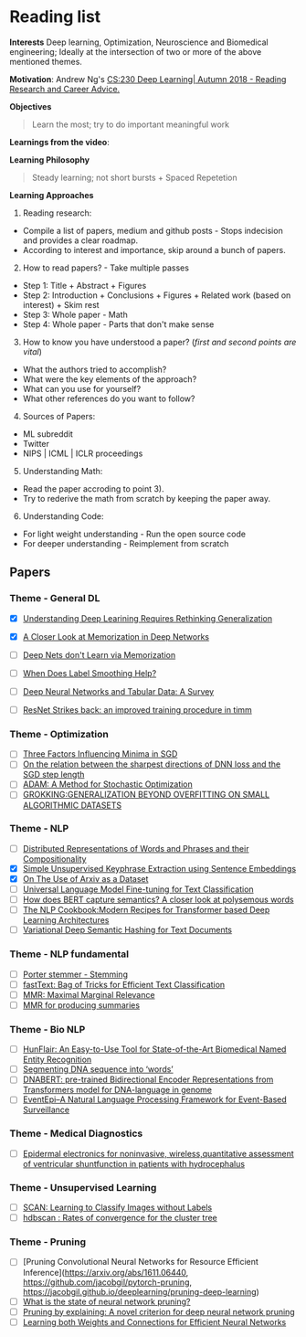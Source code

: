# Reading list

**Interests**
Deep learning, Optimization, Neuroscience and Biomedical engineering; Ideally at the intersection of two or more of the above mentioned themes. 

**Motivation**:
Andrew Ng's [CS:230 Deep Learning| Autumn 2018 - Reading Research and Career Advice.](https://www.youtube.com/watch?v=733m6qBH-jI)

**Objectives**
> Learn the most; try to do important meaningful work

**Learnings from the video**:

**Learning Philosophy**
> Steady learning; not short bursts + Spaced Repetetion

**Learning Approaches**

1) Reading research:
- Compile a list of papers, medium and github posts - Stops indecision and provides a clear roadmap.
- According to interest and importance, skip around a bunch of papers.

2) How to read papers? - Take multiple passes
- Step 1: Title + Abstract + Figures
- Step 2: Introduction + Conclusions + Figures + Related work (based on interest) + Skim rest
- Step 3: Whole paper - Math
- Step 4: Whole paper - Parts that don't make sense

3) How to know you have understood a paper? (*first and second points are vital*)
- What the authors tried to accomplish?
- What were the key elements of the approach?
- What can you use for yourself?
- What other references do you want to follow?

4) Sources of Papers:
- ML subreddit
- Twitter 
- NIPS | ICML | ICLR proceedings

5) Understanding Math:
- Read the paper accroding to point 3).
- Try to rederive the math from scratch by keeping the paper away.

6) Understanding Code:
- For light weight understanding - Run the open source code
- For deeper understanding - Reimplement from scratch

## Papers
### Theme - General DL
- [x] [Understanding Deep Learining Requires Rethinking Generalization](https://arxiv.org/pdf/1611.03530.pdf)
- [x] [A Closer Look at Memorization in Deep Networks](https://arxiv.org/pdf/1706.05394.pdf)
- [ ] [Deep Nets don't Learn via Memorization](https://www.researchgate.net/profile/Asja_Fischer/publication/315799530_Deep_Nets_Don%27t_Learn_via_Memorization/links/58e63a73a6fdcc6800b44d11/Deep-Nets-Dont-Learn-via-Memorization.pdf)
- [ ] [When Does Label Smoothing Help?](https://arxiv.org/pdf/1906.02629.pdf)
- [ ] [Deep Neural Networks and Tabular Data: A Survey](https://arxiv.org/abs/2110.01889)
- [ ] [ResNet Strikes back: an improved training procedure in timm](https://arxiv.org/abs/2110.00476)


### Theme - Optimization
- [ ] [Three Factors Influencing Minima in SGD](https://arxiv.org/pdf/1711.04623.pdf)
- [ ] [On the relation between the sharpest directions of DNN loss and the SGD step length](https://arxiv.org/pdf/1807.05031.pdf)
- [ ] [ADAM: A Method for Stochastic Optimization](https://arxiv.org/pdf/1412.6980.pdf)
- [ ] [GROKKING:GENERALIZATION BEYOND OVERFITTING ON SMALL ALGORITHMIC DATASETS](https://mathai-iclr.github.io/papers/papers/MATHAI_29_paper.pdf)

### Theme - NLP
- [ ] [Distributed Representations of Words and Phrases and their Compositionality](https://papers.nips.cc/paper/5021-distributed-representations-of-words-and-phrases-and-their-compositionality.pdf)
- [x] [Simple Unsupervised Keyphrase Extraction using Sentence Embeddings](https://arxiv.org/pdf/1801.04470.pdf)
- [x] [On The Use of Arxiv as a Dataset](https://arxiv.org/pdf/1905.00075.pdf)
- [ ] [Universal Language Model Fine-tuning for Text Classification](https://arxiv.org/pdf/1801.06146.pdf)
- [ ] [How does BERT capture semantics? A closer look at polysemous words](https://www.aclweb.org/anthology/2020.blackboxnlp-1.15.pdf)
- [ ] [The NLP Cookbook:Modern Recipes for Transformer based Deep Learning Architectures](https://arxiv.org/pdf/2104.10640.pdf)
- [ ] [Variational Deep Semantic Hashing for Text Documents](https://arxiv.org/abs/1708.03436)

### Theme - NLP fundamental 
- [ ] [Porter stemmer - Stemming](http://people.scs.carleton.ca/~armyunis/projects/KAPI/porter.pdf)
- [ ] [fastText: Bag of Tricks for Efficient Text Classification](https://arxiv.org/pdf/1607.01759.pdf)
- [ ] [MMR: Maximal Marginal Relevance](http://www.cs.bilkent.edu.tr/~canf/CS533/hwSpring14/eightMinPresentations/handoutMMR.pdf)
- [ ] [MMR for producing summaries](http://www.cs.cmu.edu/~jgc/publication/The_Use_MMR_Diversity_Based_LTMIR_1998.pdf)

### Theme - Bio NLP
- [ ] [HunFlair: An Easy-to-Use Tool for State-of-the-Art Biomedical Named Entity Recognition](https://arxiv.org/pdf/2008.07347.pdf)
- [ ] [Segmenting DNA sequence into ‘words’](https://arxiv.org/pdf/1202.2518.pdf)
- [ ] [DNABERT: pre-trained Bidirectional Encoder Representations from Transformers model for DNA-language in genome](https://www.biorxiv.org/content/10.1101/2020.09.17.301879v1.full)
- [ ] [EventEpi–A Natural Language Processing Framework for Event-Based Surveillance](https://www.medrxiv.org/content/10.1101/19006395v2.full.pdf)

### Theme - Medical Diagnostics
- [ ] [Epidermal electronics for noninvasive, wireless,quantitative assessment of ventricular shuntfunction in patients with hydrocephalus](http://rogersgroup.northwestern.edu/files/2018/shuntsstm.pdf)

### Theme - Unsupervised Learning
- [ ] [SCAN: Learning to Classify Images without Labels](https://arxiv.org/abs/2005.12320)
- [ ] [hdbscan : Rates of convergence for the cluster tree](https://cseweb.ucsd.edu/~dasgupta/papers/tree.pdf)

### Theme - Pruning
- [ ] [Pruning Convolutional Neural Networks for Resource Efficient Inference](https://arxiv.org/abs/1611.06440, https://github.com/jacobgil/pytorch-pruning, https://jacobgil.github.io/deeplearning/pruning-deep-learning)
- [ ] [What is the state of neural network pruning?](https://arxiv.org/pdf/2003.03033.pdf)
- [ ] [Pruning by explaining: A novel criterion for deep neural network pruning](https://www.sciencedirect.com/science/article/pii/S0031320321000868)
- [ ] [Learning both Weights and Connections for Efficient Neural Networks](https://arxiv.org/abs/1506.02626)
